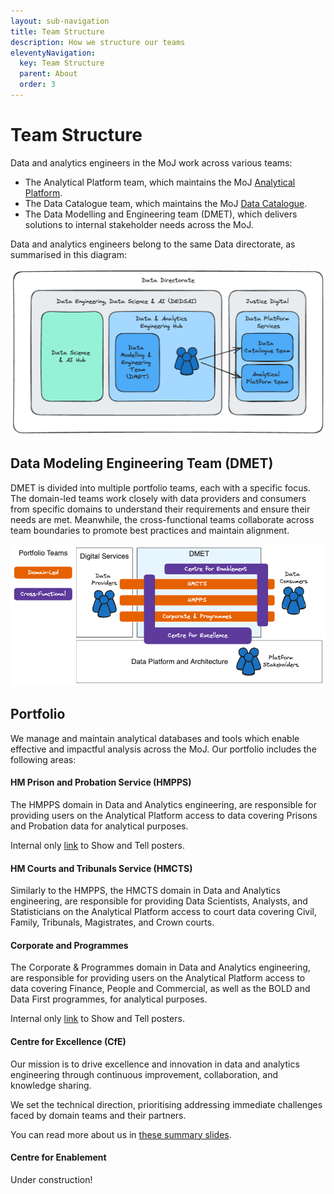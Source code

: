 ```yaml
---
layout: sub-navigation
title: Team Structure
description: How we structure our teams
eleventyNavigation:
  key: Team Structure
  parent: About
  order: 3
---
```

# Team Structure

Data and analytics engineers in the MoJ work across various teams:

- The Analytical Platform team, which maintains the MoJ [Analytical Platform](https://user-guidance.analytical-platform.service.justice.gov.uk/#content).
- The Data Catalogue team, which maintains the MoJ [Data Catalogue](https://user-guidance.analytical-platform.service.justice.gov.uk/#content).
- The Data Modelling and Engineering team (DMET), which delivers solutions to internal stakeholder needs across the MoJ.

Data and analytics engineers belong to the same Data directorate, as summarised in this diagram:

![team structure](./images/team-structure.excalidraw.png)

## Data Modeling Engineering Team (DMET)

DMET is divided into multiple portfolio teams, each with a specific focus. The domain-led teams work closely with data providers and consumers from specific domains to understand their requirements and ensure their needs are met. Meanwhile, the cross-functional teams collaborate across team boundaries to promote best practices and maintain alignment.

![dmet teams](./images/dmet-teams.excalidraw.png)

## Portfolio

We manage and maintain analytical databases and tools which enable effective and impactful analysis across the MoJ. Our portfolio includes the following areas:

#### HM Prison and Probation Service (HMPPS)

The HMPPS domain in Data and Analytics engineering, are responsible for providing users on the Analytical Platform access to data covering Prisons and Probation data for analytical purposes.

Internal only [link](https://justiceuk.sharepoint.com/:p:/r/sites/DataEngineeringDataScience/Shared%20Documents/General/1.%20Data%20%26%20Analytics%20Engineering%20Hub/3.%20Prison,%20Probation%20%26%20EM/hmpps_posters.pptx?d=w17120a8f29f2469cbfbe85be1a7049d2&csf=1&web=1&e=jX6jC7) to Show and Tell posters.

#### HM Courts and Tribunals Service (HMCTS)

Similarly to the HMPPS, the HMCTS domain in Data and Analytics engineering, are responsible for providing Data Scientists, Analysts, and Statisticians on the Analytical Platform access to court data covering Civil, Family, Tribunals, Magistrates, and Crown courts.

#### Corporate and Programmes

The Corporate & Programmes domain in Data and Analytics engineering, are responsible for providing users on the Analytical Platform access to data covering Finance, People and Commercial, as well as the BOLD and Data First programmes, for analytical purposes.

Internal only [link](https://justiceuk.sharepoint.com/:p:/s/DMETCorporate/EWYWM-dXQtlHguKF-Dnx8jUB8MsLZXWfamZ93GLF9cdhwA?e=S7fQ7s) to Show and Tell posters.

#### Centre for Excellence (CfE)

Our mission is to drive excellence and innovation in data and analytics engineering through continuous improvement, collaboration, and knowledge sharing.

We set the technical direction, prioritising addressing immediate challenges faced by domain teams and their partners.

You can read more about us in [these summary slides](https://moj-analytical-services.github.io/dmet-cfe/).

#### Centre for Enablement

Under construction!
